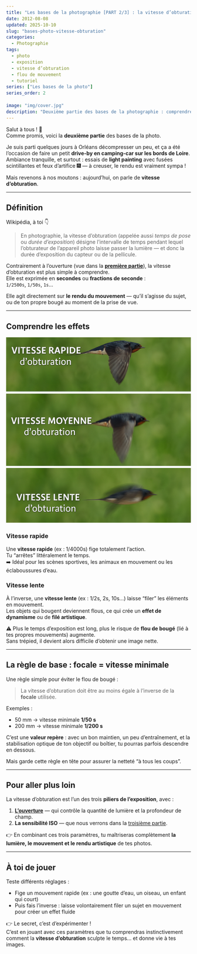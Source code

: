 ```yaml
---
title: "Les bases de la photographie [PART 2/3] : la vitesse d’obturation"
date: 2012-08-08
updated: 2025-10-10
slug: "bases-photo-vitesse-obturation"
categories:
  - Photographie
tags:
  - photo
  - exposition
  - vitesse d’obturation
  - flou de mouvement
  - tutoriel
series: ["Les bases de la photo"]
series_order: 2

image: "img/cover.jpg"
description: "Deuxième partie des bases de la photographie : comprendre la vitesse d’obturation et son impact sur la lumière, le mouvement et la netteté de vos photos."
---
```


Salut à tous ! 👋  
Comme promis, voici la **deuxième partie** des bases de la photo.  

Je suis parti quelques jours à Orléans décompresser un peu, et ça a été l’occasion de faire un petit **drive-by en camping-car sur les bords de Loire**.  
Ambiance tranquille, et surtout : essais de **light painting** avec fusées scintillantes et feux d’artifice 🎆 — à creuser, le rendu est vraiment sympa !

Mais revenons à nos moutons : aujourd’hui, on parle de **vitesse d’obturation**.

---

##  Définition

Wikipédia, à toi 👇  
> En photographie, la vitesse d’obturation (appelée aussi *temps de pose* ou *durée d’exposition*) désigne l’intervalle de temps pendant lequel l’obturateur de l’appareil photo laisse passer la lumière — et donc la durée d’exposition du capteur ou de la pellicule.

Contrairement à l’ouverture (vue dans la [**première partie**](../bases-photo-ouverture/)), la vitesse d’obturation est plus simple à comprendre.  
Elle est exprimée en **secondes** ou **fractions de seconde** :  
`1/2500s`, `1/50s`, `1s`…  

Elle agit directement sur **le rendu du mouvement** — qu’il s’agisse du sujet, ou de ton propre bougé au moment de la prise de vue.

---

## Comprendre les effets

![](./img/vitesse-obturation.png)

### Vitesse rapide

Une **vitesse rapide** (ex : 1/4000s) fige totalement l’action.  
Tu “arrêtes” littéralement le temps.  
➡️ Idéal pour les scènes sportives, les animaux en mouvement ou les éclaboussures d’eau.

### Vitesse lente

À l’inverse, une **vitesse lente** (ex : 1/2s, 2s, 10s…) laisse “filer” les éléments en mouvement.  
Les objets qui bougent deviennent flous, ce qui crée un **effet de dynamisme** ou de **filé artistique**.  

⚠️ Plus le temps d’exposition est long, plus le risque de **flou de bougé** (lié à tes propres mouvements) augmente.  
Sans trépied, il devient alors difficile d’obtenir une image nette.

---

## La règle de base : focale = vitesse minimale

Une règle simple pour éviter le flou de bougé :  
> La vitesse d’obturation doit être au moins égale à l’inverse de la **focale** utilisée.

Exemples :  
- 50 mm → vitesse minimale **1/50 s**  
- 200 mm → vitesse minimale **1/200 s**

C’est une **valeur repère** : avec un bon maintien, un peu d’entraînement, et la stabilisation optique de ton objectif ou boîtier, tu pourras parfois descendre en dessous.  

Mais garde cette règle en tête pour assurer la netteté “à tous les coups”.

---

## Pour aller plus loin

La vitesse d’obturation est l’un des trois **piliers de l’exposition**, avec :

1. **[L’ouverture](../bases-photo-ouverture/)** — qui contrôle la quantité de lumière et la profondeur de champ.  
2. **La sensibilité ISO** — que nous verrons dans la [troisième partie](../bases-photo-sensibilite/).

👉 En combinant ces trois paramètres, tu maîtriseras complètement **la lumière, le mouvement et le rendu artistique** de tes photos.

---

## À toi de jouer

Teste différents réglages :
- Fige un mouvement rapide (ex : une goutte d’eau, un oiseau, un enfant qui court)  
- Puis fais l’inverse : laisse volontairement filer un sujet en mouvement pour créer un effet fluide  

👉 Le secret, c’est d’expérimenter !  
C’est en jouant avec ces paramètres que tu comprendras instinctivement comment la **vitesse d’obturation** sculpte le temps… et donne vie à tes images.
